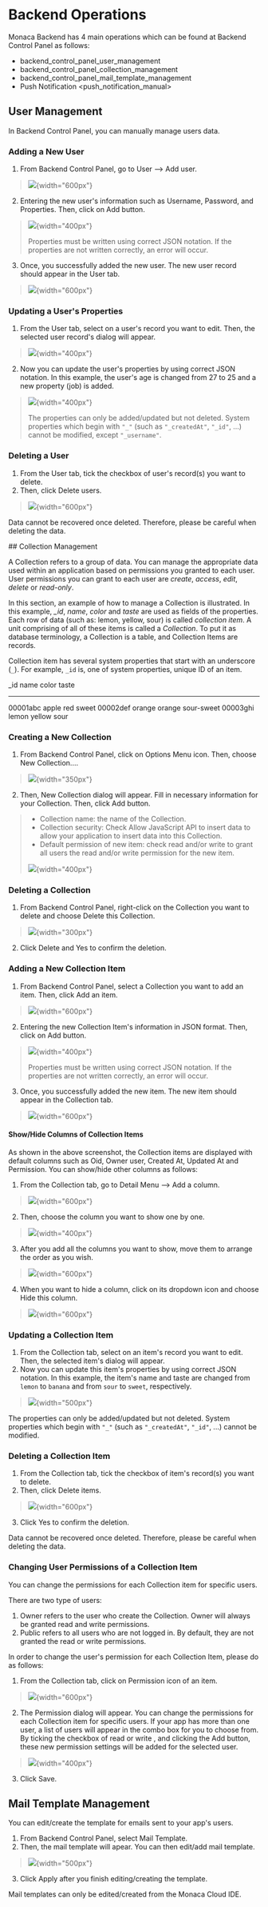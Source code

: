 Backend Operations
==================

Monaca Backend has 4 main operations which can be found at Backend
Control Panel as follows:

-   backend\_control\_panel\_user\_management
-   backend\_control\_panel\_collection\_management
-   backend\_control\_panel\_mail\_template\_management
-   Push Notification &lt;push\_notification\_manual&gt;

User Management
---------------

In Backend Control Panel, you can manually manage users data.

### Adding a New User

1.  From Backend Control Panel, go to User --&gt; Add user.

> ![](images/control_operations/4.png){width="600px"}

2.  Entering the new user's information such as Username, Password, and
    Properties. Then, click on Add button.

> ![](images/control_operations/5.png){width="400px"}
>
> <div class="admonition note">
>
> Properties must be written using correct JSON notation. If the
> properties are not written correctly, an error will occur.
>
> </div>

3.  Once, you successfully added the new user. The new user record
    should appear in the User tab.

> ![](images/control_operations/6.png){width="600px"}

### Updating a User's Properties

1.  From the User tab, select on a user's record you want to edit. Then,
    the selected user record's dialog will appear.

> ![](images/control_operations/7.png){width="400px"}

2.  Now you can update the user's properties by using correct JSON
    notation. In this example, the user's age is changed from 27 to 25
    and a new property (job) is added.

> ![](images/control_operations/8.png){width="400px"}
>
> <div class="admonition note">
>
> The properties can only be added/updated but not deleted. System
> properties which begin with `"_"` (such as `"_createdAt"`, `"_id"`,
> ...) cannot be modified, except `"_username"`.
>
> </div>

### Deleting a User

1.  From the User tab, tick the checkbox of user's record(s) you want to
    delete.
2.  Then, click Delete users.

> ![](images/control_operations/9.png){width="600px"}

<div class="admonition warning">

Data cannot be recovered once deleted. Therefore, please be careful when
deleting the data.

</div>

##<a name="collection_management"></a> Collection Management


A Collection refers to a group of data. You can manage the appropriate
data used within an application based on permissions you granted to each
user. User permissions you can grant to each user are *create*,
*access*, *edit*, *delete* or *read-only*.

In this section, an example of how to manage a Collection is
illustrated. In this example, *\_id*, *name*, *color* and *taste* are
used as fields of the properties. Each row of data (such as: lemon,
yellow, sour) is called *collection item*. A unit comprising of all of
these items is called a *Collection*. To put it as database terminology,
a Collection is a table, and Collection Items are records.

Collection item has several system properties that start with an
underscore (`_`). For example, `_id` is, one of system properties,
unique ID of an item.

  \_id           name         color        taste
  -------------- ------------ ------------ ----------------
  00001abc       apple        red          sweet
  00002def       orange       orange       sour-sweet
  00003ghi       lemon        yellow       sour

### Creating a New Collection

1.  From Backend Control Panel, click on Options Menu icon. Then, choose
    New Collection....

> ![](images/control_operations/10.png){width="350px"}

2.  Then, New Collection dialog will appear. Fill in necessary
    information for your Collection. Then, click Add button.

> -   Collection name: the name of the Collection.
> -   Collection security: Check Allow JavaScript API to insert data to
>     allow your application to insert data into this Collection.
> -   Default permission of new item: check read and/or write to grant
>     all users the read and/or write permission for the new item.
>
> ![](images/control_operations/11.png){width="400px"}

### Deleting a Collection

1.  From Backend Control Panel, right-click on the Collection you want
    to delete and choose Delete this Collection.

> ![](images/control_operations/12.png){width="300px"}

2.  Click Delete and Yes to confirm the deletion.

### Adding a New Collection Item

1.  From Backend Control Panel, select a Collection you want to add an
    item. Then, click Add an item.

> ![](images/control_operations/13.png){width="600px"}

2.  Entering the new Collection Item's information in JSON format. Then,
    click on Add button.

> ![](images/control_operations/14.png){width="400px"}
>
> <div class="admonition note">
>
> Properties must be written using correct JSON notation. If the
> properties are not written correctly, an error will occur.
>
> </div>

3.  Once, you successfully added the new item. The new item should
    appear in the Collection tab.

> ![](images/control_operations/15.png){width="600px"}

#### Show/Hide Columns of Collection Items

As shown in the above screenshot, the Collection items are displayed
with default columns such as Oid, Owner user, Created At, Updated At and
Permission. You can show/hide other columns as follows:

1.  From the Collection tab, go to Detail Menu --&gt; Add a column.

> ![](images/control_operations/16.png){width="600px"}

2.  Then, choose the column you want to show one by one.

> ![](images/control_operations/17.png){width="400px"}

3.  After you add all the columns you want to show, move them to arrange
    the order as you wish.

> ![](images/control_operations/18.png){width="600px"}

4.  When you want to hide a column, click on its dropdown icon and
    choose Hide this column.

> ![](images/control_operations/19.png){width="600px"}

### Updating a Collection Item

1.  From the Collection tab, select on an item's record you want to
    edit. Then, the selected item's dialog will appear.
2.  Now you can update this item's properties by using correct JSON
    notation. In this example, the item's name and taste are changed
    from `lemon` to `banana` and from `sour` to `sweet`, respectively.

> ![](images/control_operations/20.png){width="500px"}

<div class="admonition note">

The properties can only be added/updated but not deleted. System
properties which begin with `"_"` (such as `"_createdAt"`, `"_id"`, ...)
cannot be modified.

</div>

### Deleting a Collection Item

1.  From the Collection tab, tick the checkbox of item's record(s) you
    want to delete.
2.  Then, click Delete items.

> ![](images/control_operations/21.png){width="600px"}

3.  Click Yes to confirm the deletion.

<div class="admonition warning">

Data cannot be recovered once deleted. Therefore, please be careful when
deleting the data.

</div>

### Changing User Permissions of a Collection Item

You can change the permissions for each Collection item for specific
users.

There are two type of users:

1.  Owner refers to the user who create the Collection. Owner will
    always be granted read and write permissions.
2.  Public refers to all users who are not logged in. By default, they
    are not granted the read or write permissions.

In order to change the user's permission for each Collection Item,
please do as follows:

1.  From the Collection tab, click on Permission icon of an item.

> ![](images/control_operations/22.png){width="600px"}

2.  The Permission dialog will appear. You can change the permissions
    for each Collection item for specific users. If your app has more
    than one user, a list of users will appear in the combo box for you
    to choose from. By ticking the checkbox of read or write , and
    clicking the Add button, these new permission settings will be added
    for the selected user.

> ![](images/control_operations/23.png){width="400px"}

3.  Click Save.

Mail Template Management
------------------------

You can edit/create the template for emails sent to your app's users.

1.  From Backend Control Panel, select Mail Template.
2.  Then, the mail template will apear. You can then edit/add mail
    template.

> ![](images/control_operations/24.png){width="500px"}

3.  Click Apply after you finish editing/creating the template.

<div class="admonition note">

Mail templates can only be edited/created from the Monaca Cloud IDE.

</div>
